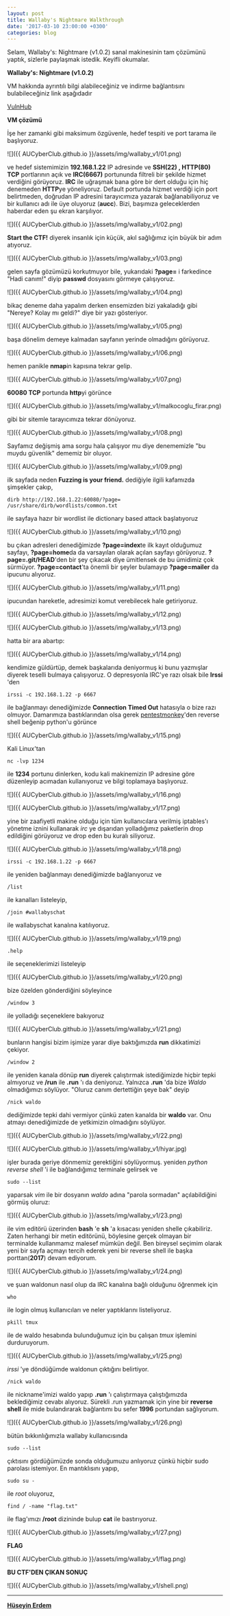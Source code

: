 ```yaml
---
layout: post
title: Wallaby's Nightmare Walkthrough
date: '2017-03-10 23:00:00 +0300'
categories: blog
---
```


  
Selam,
Wallaby's: Nightmare (v1.0.2) sanal makinesinin tam çözümünü yaptık, sizlerle paylaşmak istedik. Keyifli okumalar.

__Wallaby's: Nightmare (v1.0.2)__

VM hakkında ayrıntılı bilgi alabileceğiniz ve indirme bağlantısını bulabileceğiniz link aşağıdadır

[VulnHub](https://www.vulnhub.com/entry/wallabys-nightmare-v102,176/)

__VM çözümü__

İşe her zamanki gibi maksimum özgüvenle, hedef tespiti ve port tarama ile başlıyoruz.


![]({{ AUCyberClub.github.io }}/assets/img/wallaby_v1/01.png)


ve hedef sistemimizin **192.168.1.22** IP adresinde ve **SSH(22) , HTTP(80) TCP** portlarının açık ve **IRC(6667)** portununda filtreli bir şekilde hizmet verdiğini görüyoruz. **IRC** ile uğraşmak bana göre bir dert olduğu için hiç denemeden **HTTP**ye yöneliyoruz. Default portunda hizmet verdiği için port belirtmeden, doğrudan IP adresini tarayıcımıza yazarak bağlanabiliyoruz ve bir kullanıcı adı ile üye oluyoruz (**aucc**). Bizi, başımıza geleceklerden haberdar eden şu ekran karşılıyor.


![]({{ AUCyberClub.github.io }}/assets/img/wallaby_v1/02.png)


**Start the CTF!** diyerek insanlık için küçük, akıl sağlığımız için büyük bir adım atıyoruz.


![]({{ AUCyberClub.github.io }}/assets/img/wallaby_v1/03.png)


gelen sayfa gözümüzü korkutmuyor bile, yukarıdaki **?page=** i farkedince "Hadi canım!" diyip **passwd** dosyasını görmeye çalışıyoruz.


![]({{ AUCyberClub.github.io }}/assets/img/wallaby_v1/04.png)


bikaç deneme daha yapalım derken ensemizden bizi yakaladığı gibi "Nereye? Kolay mı geldi?" diye bir yazı gösteriyor.


![]({{ AUCyberClub.github.io }}/assets/img/wallaby_v1/05.png)


başa dönelim demeye kalmadan sayfanın yerinde olmadığını görüyoruz.


![]({{ AUCyberClub.github.io }}/assets/img/wallaby_v1/06.png)


hemen panikle **nmap**in kapısına tekrar gelip.


![]({{ AUCyberClub.github.io }}/assets/img/wallaby_v1/07.png)


**60080 TCP** portunda **http**yi görünce


![]({{ AUCyberClub.github.io }}/assets/img/wallaby_v1/malkocoglu_firar.png)


gibi bir sitemle tarayıcımıza tekrar dönüyoruz.


![]({{ AUCyberClub.github.io }}/assets/img/wallaby_v1/08.png)


Sayfamız değişmiş ama sorgu hala çalışıyor mu diye denememizle "bu muydu güvenlik" dememiz bir oluyor.


![]({{ AUCyberClub.github.io }}/assets/img/wallaby_v1/09.png)


ilk sayfada neden **Fuzzing is your friend.** dediğiyle ilgili kafamızda şimşekler çakıp,

```
dirb http://192.168.1.22:60080/?page= /usr/share/dirb/wordlists/common.txt
```

ile sayfaya hazır bir wordlist ile dictionary based attack başlatıyoruz


![]({{ AUCyberClub.github.io }}/assets/img/wallaby_v1/10.png)


bu çıkan adresleri denediğimizde **?page=index**te ilk kayıt olduğumuz sayfayı, **?page=home**da da varsayılan olarak açılan sayfayı görüyoruz. **?page=.git/HEAD**'den bir şey çıkacak diye ümitlensek de bu ümidimiz çok sürmüyor. **?page=contact**'ta önemli bir şeyler bulamayıp **?page=mailer** da ipucunu alıyoruz.


![]({{ AUCyberClub.github.io }}/assets/img/wallaby_v1/11.png)


ipucundan hareketle, adresimizi komut verebilecek hale getiriyoruz.


![]({{ AUCyberClub.github.io }}/assets/img/wallaby_v1/12.png)


![]({{ AUCyberClub.github.io }}/assets/img/wallaby_v1/13.png)


hatta bir ara abartıp:


![]({{ AUCyberClub.github.io }}/assets/img/wallaby_v1/14.png)


kendimize güldürtüp, demek başkalarıda deniyormuş ki bunu yazmışlar diyerek teselli bulmaya çalışıyoruz. O depresyonla IRC'ye razı olsak bile **Irssi** 'den

```
irssi -c 192.168.1.22 -p 6667
```

ile bağlanmayı denediğimizde **Connection Timed Out** hatasıyla o bize razı olmuyor. Damarımıza bastıklarından olsa gerek [pentestmonkey](http://pentestmonkey.net/)'den reverse shell beğenip python'u görünce


![]({{ AUCyberClub.github.io }}/assets/img/wallaby_v1/15.png)


Kali Linux'tan

```
nc -lvp 1234
```

ile **1234** portunu dinlerken, kodu kali makinemizin IP adresine göre düzenleyip acımadan kullanıyoruz ve bilgi toplamaya başlıyoruz.


![]({{ AUCyberClub.github.io }}/assets/img/wallaby_v1/16.png)


![]({{ AUCyberClub.github.io }}/assets/img/wallaby_v1/17.png)


yine bir zaafiyetli makine olduğu için tüm kullanıcılara verilmiş iptables'ı yönetme iznini kullanarak *irc* ye dışarıdan yolladığımız paketlerin drop edildiğini görüyoruz ve drop eden bu kuralı siliyoruz.


![]({{ AUCyberClub.github.io }}/assets/img/wallaby_v1/18.png)


```
irssi -c 192.168.1.22 -p 6667
```

ile yeniden bağlanmayı denediğimizde bağlanıyoruz ve

```
/list
```

ile kanalları listeleyip,

```
/join #wallabyschat
```

ile wallabyschat kanalına katılıyoruz.


![]({{ AUCyberClub.github.io }}/assets/img/wallaby_v1/19.png)


```
.help
```

ile seçeneklerimizi listeleyip


![]({{ AUCyberClub.github.io }}/assets/img/wallaby_v1/20.png)


bize özelden gönderdiğini söyleyince

```
/window 3
```

ile yolladığı seçeneklere bakıyoruz


![]({{ AUCyberClub.github.io }}/assets/img/wallaby_v1/21.png)


bunların hangisi bizim işimize yarar diye baktığımızda **run** dikkatimizi çekiyor.

```
/window 2
```

ile yeniden kanala dönüp **run** diyerek çalıştırmak istediğimizde hiçbir tepki almıyoruz ve **/run** ile **.run** 'ı da deniyoruz. Yalnızca **.run** 'da bize *Waldo* olmadığımızı söylüyor. "Oluruz canım dertettiğin şeye bak" deyip

```
/nick waldo
```

dediğimizde tepki dahi vermiyor çünkü zaten kanalda bir **waldo** var. Onu atmayı denediğimizde de yetkimizin olmadığını söylüyor.


![]({{ AUCyberClub.github.io }}/assets/img/wallaby_v1/22.png)


![]({{ AUCyberClub.github.io }}/assets/img/wallaby_v1/hiyar.jpg)


işler burada geriye dönmemiz gerektiğini söylüyormuş. yeniden *python reverse shell* 'i ile bağlandığımız terminale gelirsek ve

```
sudo --list
```

yaparsak *vim* ile bir dosyanın *waldo* adına "parola sormadan" açılabildiğini görmüş oluruz:


![]({{ AUCyberClub.github.io }}/assets/img/wallaby_v1/23.png)


ile vim editörü üzerinden **bash** 'e **sh** 'a kısacası yeniden shelle çıkabiliriz. Zaten herhangi bir metin editörünü, böylesine gerçek olmayan bir terminalde kullanmamız malesef mümkün değil. Ben bireysel seçimim olarak yeni bir sayfa açmayı tercih ederek yeni bir reverse shell ile başka porttan(**2017**) devam ediyorum.


![]({{ AUCyberClub.github.io }}/assets/img/wallaby_v1/24.png)


ve şuan waldonun nasıl olup da IRC kanalına bağlı olduğunu öğrenmek için

```
who
```

ile login olmuş kullanıcıları ve neler yaptıklarını listeliyoruz.

```
pkill tmux
```

ile de waldo hesabında bulunduğumuz için bu çalışan *tmux* işlemini durduruyorum.


![]({{ AUCyberClub.github.io }}/assets/img/wallaby_v1/25.png)


*irssi* 'ye döndüğümde waldonun çıktığını belirtiyor.

```
/nick waldo
```

ile nickname'imizi waldo yapıp **.run** 'ı çalıştırmaya çalıştığımızda beklediğimiz cevabı alıyoruz. Sürekli .run yazmamak için yine bir **reverse shell** ile mide bulandırarak bağlantımı bu sefer **1996** portundan sağlıyorum.


![]({{ AUCyberClub.github.io }}/assets/img/wallaby_v1/26.png)


bütün bıkkınlığımızla wallaby kullanıcısında

```
sudo --list
```
    
çıktısını gördüğümüzde sonda olduğumuzu anlıyoruz çünkü hiçbir sudo parolası istemiyor. En mantıklısını yapıp,

```
sudo su -
```
    
ile *root* oluyoruz,

```
find / -name "flag.txt"
```

ile flag'ımızı **/root** dizininde bulup **cat** ile bastırıyoruz.


![]({{ AUCyberClub.github.io }}/assets/img/wallaby_v1/27.png)


**FLAG**


![]({{ AUCyberClub.github.io }}/assets/img/wallaby_v1/flag.png)


**BU CTF'DEN ÇIKAN SONUÇ**


![]({{ AUCyberClub.github.io }}/assets/img/wallaby_v1/shell.png)


      
 ---
 **[Hüseyin Erdem](https://twitter.com/rootofarch)**
